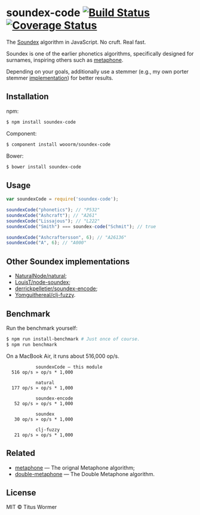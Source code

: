 # soundex-code [![Build Status](https://travis-ci.org/wooorm/soundex-code.svg?branch=master)](https://travis-ci.org/wooorm/soundex-code) [![Coverage Status](https://img.shields.io/coveralls/wooorm/soundex-code.svg)](https://coveralls.io/r/wooorm/soundex-code?branch=master)

The [Soundex](http://en.wikipedia.org/wiki/Soundex) algorithm in JavaScript. No cruft. Real fast.

Soundex is one of the earlier phonetics algorithms, specifically designed for surnames, inspiring others such as [metaphone](https://github.com/wooorm/metaphone).

Depending on your goals, additionally use a stemmer (e.g., my own porter stemmer [implementation](https://github.com/wooorm/stemmer)) for better results.

## Installation

npm:
```sh
$ npm install soundex-code
```

Component:
```sh
$ component install wooorm/soundex-code
```

Bower:
```sh
$ bower install soundex-code
```

## Usage

```js
var soundexCode = require('soundex-code');

soundexCode("phonetics"); // "P532"
soundexCode("Ashcraft"); // "A261"
soundexCode("Lissajous"); // "L222"
soundexCode("Smith") === soundex-code("Schmit"); // true

soundexCode("Ashcraftersson", 6); // "A26136"
soundexCode("A", 6); // "A000"
```

## Other Soundex implementations

- [NaturalNode/natural](https://github.com/NaturalNode/natural);
- [LouisT/node-soundex](https://github.com/LouisT/node-soundex);
- [derrickpelletier/soundex-encode](https://github.com/derrickpelletier/soundex-encode);
- [Yomguithereal/clj-fuzzy](https://github.com/Yomguithereal/clj-fuzzy).

## Benchmark

Run the benchmark yourself:

```sh
$ npm run install-benchmark # Just once of course.
$ npm run benchmark
```

On a MacBook Air, it runs about 516,000 op/s.

```
           soundexCode — this module
  516 op/s » op/s * 1,000

           natural
  177 op/s » op/s * 1,000

           soundex-encode
   52 op/s » op/s * 1,000

           soundex
   30 op/s » op/s * 1,000

           clj-fuzzy
   21 op/s » op/s * 1,000
```

## Related

- [metaphone](https://github.com/wooorm/metaphone) — The orignal Metaphone algorithm;
- [double-metaphone](https://github.com/wooorm/metaphone) — The Double Metaphone algorithm.

## License

MIT © Titus Wormer
